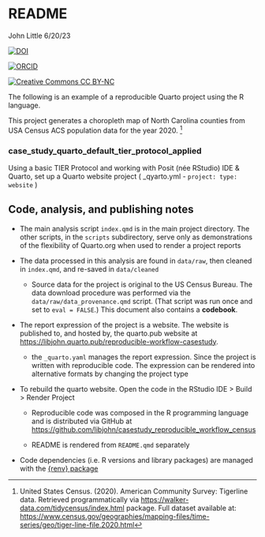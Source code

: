 # README

John Little 6/20/23

<!-- README.md is generated from README.Rmd. Please edit that file -->


[![DOI](https://zenodo.org/badge/DOI/10.5281/zenodo.8044810.svg)](https://doi.org/10.5281/zenodo.8044810)

[![ORCID](https://img.shields.io/badge/ORCID-0000--0002--3600--0972-A6CE39?logo=ORCID&logoColor=A6CE39.png "ORCID")](https://orcid.org/0000-0002-3600-0972)<br/>

[![Creative Commons CC BY-NC](https://img.shields.io/badge/Creative%20Commons-BY--NC-EF9421?logo=creative%20commons&logoColor=EF9421.png "CC BY-NC")](https://creativecommons.org/licenses/by-nc-nd/4.0/)<br/>

The following is an example of a reproducible Quarto project using the R language.

This project generates a choropleth map of North Carolina counties from USA Census ACS population data for the year 2020. [^readme-1]

[^readme-1]: United States Census. (2020). American Community Survey: Tigerline data. Retrieved programmatically via <https://walker-data.com/tidycensus/index.html> package. Full dataset available at: <https://www.census.gov/geographies/mapping-files/time-series/geo/tiger-line-file.2020.html>

### case_study_quarto_default_tier_protocol_applied

<!-- badges: start -->

<!-- badges: end -->

Using a basic TIER Protocol and working with Posit (née RStudio) IDE & Quarto, set up a Quarto website project ( \_qyarto.yml - `project: type: website` )

## Code, analysis, and publishing notes

-   The main analysis script `index.qmd` is in the main project directory. The other scripts, in the `scripts` subdirectory, serve only as demonstrations of the flexibility of Quarto.org when used to render a project reports

-   The data processed in this analysis are found in `data/raw`, then cleaned in `index.qmd`, and re-saved in `data/cleaned`

    -   Source data for the project is original to the US Census Bureau. The data download procedure was performed via the `data/raw/data_provenance.qmd` script. (That script was run once and set to `eval = FALSE`.) This document also contains a **codebook**.

-   The report expression of the project is a website. The website is published to, and hosted by, the quarto.pub website at <https://libjohn.quarto.pub/reproducible-workflow-casestudy>.

    -   the `_quarto.yaml` manages the report expression. Since the project is written with reproducible code. The expression can be rendered into alternative formats by changing the project type

-   To rebuild the quarto website. Open the code in the RStudio IDE \> Build \> Render Project

    -   Reproducible code was composed in the R programming language and is distributed via GitHub at <https://github.com/libjohn/casestudy_reproducible_workflow_census>

    -   README is rendered from `README.qmd` separately

-   Code dependencies (i.e. R versions and library packages) are managed with the [{renv} package](https://rstudio.github.io/renv)
